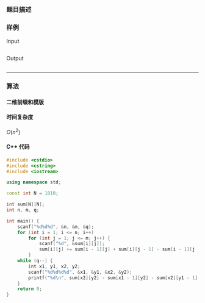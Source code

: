 ### 题目描述


### 样例

Input

```

```

Output

```

```

----------

### 算法
#### 二维前缀和模版

#### 时间复杂度

$O(n^2)$

#### C++ 代码

``` cpp
#include <cstdio>
#include <cstring>
#include <iostream>

using namespace std;

const int N = 1010;

int sum[N][N];
int n, m, q;

int main() {
    scanf("%d%d%d", &n, &m, &q);
    for (int i = 1; i <= n; i++)
        for (int j = 1; j <= m; j++) {
            scanf("%d", &sum[i][j]);
            sum[i][j] += sum[i - 1][j] + sum[i][j - 1] - sum[i - 1][j - 1];
        }
    while (q--) {
        int x1, y1, x2, y2;
        scanf("%d%d%d%d", &x1, &y1, &x2, &y2);
        printf("%d\n", sum[x2][y2] - sum[x1 - 1][y2] - sum[x2][y1 - 1] + sum[x1 - 1][y1 - 1]);
    }
    return 0;
}
```